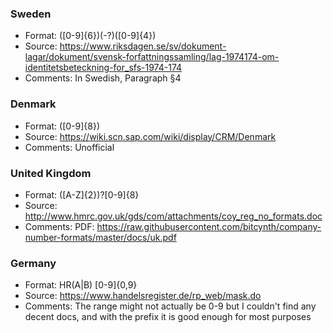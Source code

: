 ### Sweden
- Format: ([0-9]{6})(-?)([0-9]{4})
- Source: https://www.riksdagen.se/sv/dokument-lagar/dokument/svensk-forfattningssamling/lag-1974174-om-identitetsbeteckning-for_sfs-1974-174
- Comments: In Swedish, Paragraph §4

### Denmark
- Format: ([0-9]{8})
- Source: https://wiki.scn.sap.com/wiki/display/CRM/Denmark
- Comments: Unofficial

### United Kingdom
- Format: ([A-Z]{2})?[0-9]{8}
- Source: http://www.hmrc.gov.uk/gds/com/attachments/coy_reg_no_formats.doc
- Comments: PDF: https://raw.githubusercontent.com/bitcynth/company-number-formats/master/docs/uk.pdf

### Germany
- Format: HR(A|B) [0-9]{0,9}
- Source: https://www.handelsregister.de/rp_web/mask.do
- Comments: The range might not actually be 0-9 but I couldn't find any decent docs, and with the prefix it is good enough for most purposes

